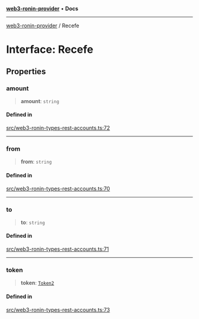 [**web3-ronin-provider**](../README.md) • **Docs**

***

[web3-ronin-provider](../globals.md) / Recefe

# Interface: Recefe

## Properties

### amount

> **amount**: `string`

#### Defined in

[src/web3-ronin-types-rest-accounts.ts:72](https://github.com/chuacw/web3-ronin-provider/blob/5334d3e4a39d6911ce4028a880b09b3429564837/src/web3-ronin-types-rest-accounts.ts#L72)

***

### from

> **from**: `string`

#### Defined in

[src/web3-ronin-types-rest-accounts.ts:70](https://github.com/chuacw/web3-ronin-provider/blob/5334d3e4a39d6911ce4028a880b09b3429564837/src/web3-ronin-types-rest-accounts.ts#L70)

***

### to

> **to**: `string`

#### Defined in

[src/web3-ronin-types-rest-accounts.ts:71](https://github.com/chuacw/web3-ronin-provider/blob/5334d3e4a39d6911ce4028a880b09b3429564837/src/web3-ronin-types-rest-accounts.ts#L71)

***

### token

> **token**: [`Token2`](Token2.md)

#### Defined in

[src/web3-ronin-types-rest-accounts.ts:73](https://github.com/chuacw/web3-ronin-provider/blob/5334d3e4a39d6911ce4028a880b09b3429564837/src/web3-ronin-types-rest-accounts.ts#L73)
